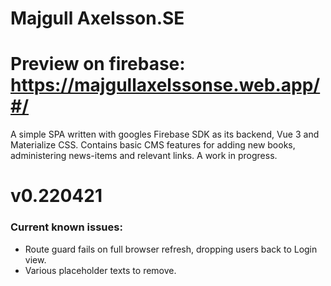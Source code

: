# Majgull Axelsson.SE

# Preview on firebase: https://majgullaxelssonse.web.app/#/

A simple SPA written with googles Firebase SDK as its backend, Vue 3 and Materialize CSS. Contains basic CMS features for adding new books, administering news-items and relevant links. A work in progress.

# v0.220421

### Current known issues:

- Route guard fails on full browser refresh, dropping users back to Login view.
- Various placeholder texts to remove.